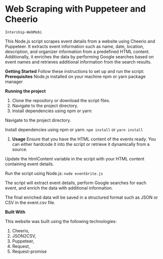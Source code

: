 # Web Scraping with Puppeteer and Cheerio

`Intership-WebMobi`

This Node.js script scrapes event details from a website using Cheerio and Puppeteer. It extracts event information such as name, date, location, description, and organizer information from a predefined HTML content. Additionally, it enriches the data by performing Google searches based on event names and retrieves additional information from the search results.

**Getting Started**
Follow these instructions to set up and run the script:
**Prerequisites**
  Node.js installed on your machine
  npm or yarn package manager

**Running the project**

1. Clone the repository or download the script files.
2. Navigate to the project directory.
3. Install dependencies using npm or yarn:

Navigate to the project directory.

Install dependencies using npm or yarn:
`npm install` or `yarn install`

1. **Usage**
Ensure that you have the HTML content of the events ready. You can either hardcode it into the script or retrieve it dynamically from a source.

Update the htmlContent variable in the script with your HTML content containing event details.

Run the script using Node.js:
`node eventbrite.js`

The script will extract event details, perform Google searches for each event, and enrich the data with additional information.

The final enriched data will be saved in a structured format such as JSON or CSV in the event.csv file.

**Built With**

This website was built using the following technologies:
1. Cheerio,
2. JSON2CSV,
3. Puppeteer,
4. Request,
5. Request-promise
